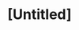 ---
pid: ch664
title: "[Untitled]"
location_transcription: 
coordinates: "[-75.163348774653, 39.952442872327]"
zipcode: '19148'
gen_neighborhood: South Philadelphia
neighborhood: Whitman,Pennsport,South Philadelphia
outside_phl: 
age: 
age_range: 
instagram: 
image_file_name: ch_664.jpg
proposal_transcription: Stay out of Marconi We have our own-Have been doing our own-Put
  in your own neighborhood
topic: Unknown
topic_summary: '0'
type: Other No Form
keywords_other: 
credit: 
image_labels: 
twitter: 
facebook: 
permalink: "/monuments/ch664/"
layout: item-page
---